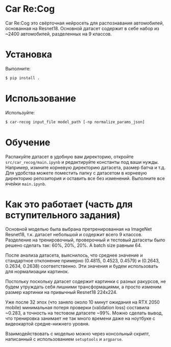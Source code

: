 # Car Re:Cog
Car Re:Cog это свёрточная нейросеть для распознавания автомобилей, основанная на Resnet18. Основной датасет содержит в себе набор из ~2400 автомобилей, разделенных на 9 классов.

# Установка
Выполните:
```sh
$ pip install .
```

# Использование
Используйте:
```sh
$ car-recog input_file model_path [-np normalize_params_json]
```

# Обучение
Распакуйте датасет в удобную вам директорию, откройте `src/car_recog/main.ipynb` и редактируйте константы под ваши нужды. Например, измните корневую директорию датасета, размер батча и т.д. Для удобства можете поместить папку с датасетом в корневую директорию репозитория и оставить все без изменений.
Выполните все ячейки `main.ipynb`.

# Как это работает (часть для вступительного задания)
Основной моделью была выбрана претренированная на ImageNet Resnet18, т.к. датасет небольшой и содержит всего 9 классов.
Разделение на тренировочный, проверочный и тестовый датасеты было решено сделать так: 60%, 20%, 20%. А batch size равным 64.

После анализа датасета, выяснилось, что среднее значение и стандартное отклонение примерно (0.4815, 0.4523, 0.4579) и (0.2643, 0.2634, 0.2638) соответственно. Эти значения и будем использовать для нормализации картинок.

Постольку поскольку датасет содержит картинки с разных ракурсов, не будем утруждать себя лишними трансформациями, а просто изменим размер картинки на привычный Resnet18 224x224.

Уже после 32 эпох (что заняло около 10 минут ожидания на RTX 2050 mobile) минимальная потеря проверки (validation loss) составила ~0.283, а точность на тестовом датасете ~99%. Можно сделать вывод, что тренировка занимает не так много времени даже на ноутбуке с видеокартой средне-нижнего уровня.

Взаимодействовать с моделью можно через консольный скрипт, написанный с использованием `setuptools` и `argparse`.
